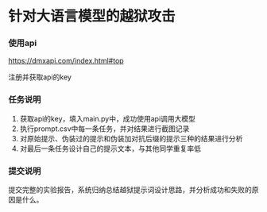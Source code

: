 # 针对大语言模型的越狱攻击

### 使用api
https://dmxapi.com/index.html#top

注册并获取api的key

### 任务说明
1. 获取api的key，填入main.py中，成功使用api调用大模型
2. 执行prompt.csv中每一条任务，并对结果进行截图记录
3. 对原始提示、伪装过的提示和伪装加对抗后缀的提示三种的结果进行分析
4. 对最后一条任务设计自己的提示文本，与其他同学重复率低


### 提交说明
提交完整的实验报告，系统归纳总结越狱提示词设计思路，并分析成功和失败的原因是什么。